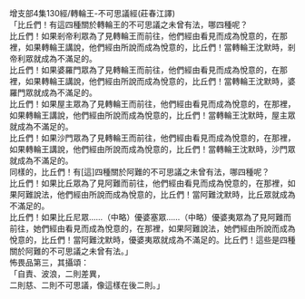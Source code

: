 增支部4集130經/轉輪王-不可思議經(莊春江譯)  
「比丘們！有這四種關於轉輪王的不可思議之未曾有法，哪四種呢？  
比丘們！如果剎帝利眾為了見轉輪王而前往，他們經由看見而成為悅意的，在那裡，如果轉輪王講說，他們經由所說而成為悅意的，比丘們！當轉輪王沈默時，剎帝利眾就成為不滿足的。  
比丘們！如果婆羅門眾為了見轉輪王而前往，他們經由看見而成為悅意的，在那裡，如果轉輪王講說，他們經由所說而成為悅意的，比丘們！當轉輪王沈默時，婆羅門眾就成為不滿足的。  
比丘們！如果屋主眾為了見轉輪王而前往，他們經由看見而成為悅意的，在那裡，如果轉輪王講說，他們經由所說而成為悅意的，比丘們！當轉輪王沈默時，屋主眾就成為不滿足的。  
比丘們！如果沙門眾為了見轉輪王而前往，他們經由看見而成為悅意的，在那裡，如果轉輪王講說，他們經由所說而成為悅意的，比丘們！當轉輪王沈默時，沙門眾就成為不滿足的。  
同樣的，比丘們！有[這]四種關於阿難的不可思議之未曾有法，哪四種呢？  
比丘們！如果比丘眾為了見阿難而前往，他們經由看見而成為悅意的，在那裡，如果阿難說法，他們經由所說而成為悅意的，比丘們！當阿難沈默時，比丘眾就成為不滿足的。  
比丘們！如果比丘尼眾……（中略）優婆塞眾……（中略）優婆夷眾為了見阿難而前往，她們經由看見而成為悅意的，在那裡，如果阿難說法，她們經由所說而成為悅意的，比丘們！當阿難沈默時，優婆夷眾就成為不滿足的。比丘們！這些是四種關於阿難的不可思議之未曾有法。」  
怖畏品第三，其攝頌：  
「自責、波浪，二則差異，  
二則慈、二則不可思議，像這樣在後二則。」  
  
  
